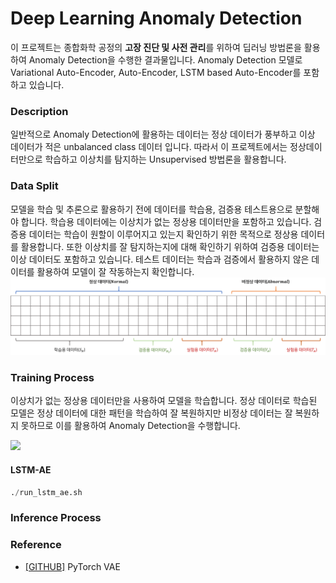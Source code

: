# Deep Learning Anomaly Detection
이 프로젝트는 종합화학 공정의 **고장 진단 및 사전 관리**를 위하여 딥러닝 방법론을 활용하여 Anomaly Detection을 수행한 결과물입니다.
Anomaly Detection 모델로 Variational Auto-Encoder, Auto-Encoder, LSTM based Auto-Encoder를 포함하고 있습니다.

### Description
일반적으로 Anomaly Detection에 활용하는 데이터는 정상 데이터가 풍부하고 이상 데이터가 적은 unbalanced class 데이터 입니다.
따라서 이 프로젝트에서는 정상데이터만으로 학습하고 이상치를 탐지하는 Unsupervised 방법론을 활용합니다.

### Data Split
모델을 학습 및 추론으로 활용하기 전에 데이터를 학습용, 검증용 테스트용으로 분할해야 합니다.
학습용 데이터에는 이상치가 없는 정상용 데이터만을 포함하고 있습니다.
검증용 데이터는 학습이 원할이 이루어지고 있는지 확인하기 위한 목적으로 정상용 데이터를 활용합니다.
또한 이상치를 잘 탐지하는지에 대해 확인하기 위하여 검증용 데이터는 이상 데이터도 포함하고 있습니다.
테스트 데이터는 학습과 검증에서 활용하지 않은 데이터를 활용하여 모델이 잘 작동하는지 확인합니다.
![](picture/data_split.png)

### Training Process

이상치가 없는 정상용 데이터만을 사용하여 모델을 학습합니다.
정상 데이터로 학습된 모델은 정상 데이터에 대한 패턴을 학습하여 잘 복원하지만 비정상 데이터는 잘 복원하지 못하므로 이를 활용하여 Anomaly Detection을 수행합니다.

![](picture/animation_sample.gif)

#### LSTM-AE
```python
./run_lstm_ae.sh
```

### Inference Process


### Reference
- [[GITHUB]](https://github.com/AntixK/PyTorch-VAE) PyTorch VAE

